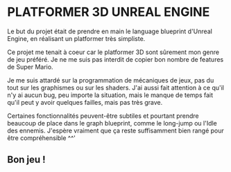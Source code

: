 # PLATFORMER 3D UNREAL ENGINE  
  
Le but du projet était de prendre en main le language blueprint d'Unreal Engine, en réalisant un platformer très simpliste.  
  
Ce projet me tenait à coeur car le platformer 3D sont sûrement mon genre de jeu préféré. Je ne me suis pas interdit de copier bon nombre de features de Super Mario.  
  
Je me suis attardé sur la programmation de mécaniques de jeux, pas du tout sur les graphismes ou sur les shaders. J'ai aussi fait attention à ce qu'il n'y ai aucun bug, peu importe la situation, mais le manque de temps fait qu'il peut y avoir quelques failles, mais pas très grave.  
  
Certaines fonctionnalités peuvent-être subtiles et pourtant prendre beaucoup de place dans le graph blueprint, comme le long-jump ou l'Idle des ennemis. J'espère vraiment que ça reste suffisamment bien rangé pour être compréhensible ^^'  

## Bon jeu !